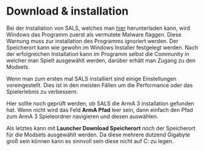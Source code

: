 # Download & installation

Bei der Installation von SALS, welches man [hier](https://sals-app.com/) herunterladen kann, wird Windows das Programm zuerst als vermutete Malware flaggen. Diese Warnung muss zur installation des Programms ignoriert werden. Der Speicherort kann wie gewohn im Windows Installer festgelegt werden. Nach der erfolgreichen Installation kann im Programm selbst die Community in welcher man Spielt ausgewählt werden, darüber erhält man Zugang zu den Modsets. 

Wenn man zum ersten mal SALS installiert sind einige Einstellungen voreingestellt. Dies ist in den meisten Fällen um die Performance oder das Spielerlebnis zu verbessern.

Hier sollte noch geprüft werden, ob SALS die ArmA 3 installation gefunden hat. Wenn nicht wird das Feld **ArmA Pfad** leer sein, dann  einfach den Pfad zum ArmA 3 Spieleordner navigieren und diesen auswählen. 

Als letztes kann mit **Launcher Download Speicherort** noch der Speicherort für die Modsets ausgewählt werden. Da diese mehrere dutzend Gigabyte groß sein können kann es sinnvoll sein diese nicht auf C: zu legen. 
